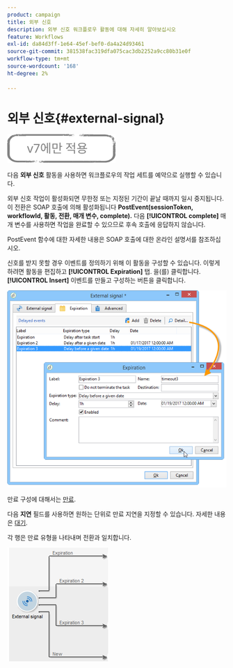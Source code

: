 ```yaml
---
product: campaign
title: 외부 신호
description: 외부 신호 워크플로우 활동에 대해 자세히 알아보십시오
feature: Workflows
exl-id: da84d3ff-1e64-45ef-bef0-da4a24d93461
source-git-commit: 381538fac319dfa075cac3db2252a9cc80b31e0f
workflow-type: tm+mt
source-wordcount: '168'
ht-degree: 2%

---
```


# 외부 신호{#external-signal}

![](../../assets/v7-only.svg)

다음 **외부 신호** 활동을 사용하면 워크플로우의 작업 세트를 예약으로 실행할 수 있습니다.

외부 신호 작업이 활성화되면 무한정 또는 지정된 기간이 끝날 때까지 일시 중지됩니다. 이 전환은 SOAP 호출에 의해 활성화됩니다 **PostEvent(sessionToken, workflowId, 활동, 전환, 매개 변수, complete).** 다음 **[!UICONTROL complete]** 매개 변수를 사용하면 작업을 완료할 수 있으므로 후속 호출에 응답하지 않습니다.

PostEvent 함수에 대한 자세한 내용은 SOAP 호출에 대한 온라인 설명서를 참조하십시오.

신호를 받지 못할 경우 이벤트를 정의하기 위해 이 활동을 구성할 수 있습니다. 이렇게 하려면 활동을 편집하고 **[!UICONTROL Expiration]** 탭. 을(를) 클릭합니다. **[!UICONTROL Insert]** 이벤트를 만들고 구성하는 버튼을 클릭합니다.

![](assets/edit_signal.png)

만료 구성에 대해서는 [만료](defining-approvals.md).

다음 **지연** 필드를 사용하면 원하는 단위로 만료 지연을 지정할 수 있습니다. 자세한 내용은 [대기](wait.md).

각 행은 만료 유형을 나타내며 전환과 일치합니다.

![](assets/external_sign_diag.png)
